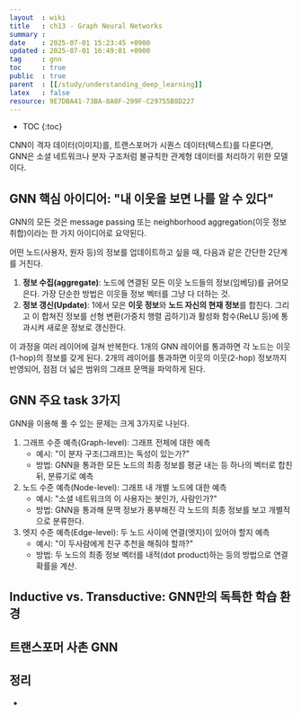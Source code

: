 ```yaml
---
layout  : wiki
title   : ch13 - Graph Neural Networks
summary : 
date    : 2025-07-01 15:23:45 +0900
updated : 2025-07-01 16:49:01 +0900
tag     : gnn
toc     : true
public  : true
parent  : [[/study/understanding_deep_learning]]
latex   : false
resource: 9E7DBA41-73BA-8A8F-299F-C29755B8D227
---
```

* TOC
{:toc}

CNN이 격자 데이터(이미지)를, 트랜스포머가 시퀀스 데이터(텍스트)를 다룬다면, GNN은 소셜 네트워크나 분자 구조처럼 불규칙한 관계형 데이터를 처리하기 위한 모델이다.

## GNN 핵심 아이디어: "내 이웃을 보면 나를 알 수 있다"
GNN의 모든 것은 message passing 또는 neighborhood aggregation(이웃 정보 취합)이라는 한 가지 아이디어로 요약된다.

어떤 노드(사용자, 원자 등)의 정보를 업데이트하고 싶을 때, 다음과 같은 간단한 2단계를 거친다.
1. **정보 수집(aggregate)**: 노드에 연결된 모든 이웃 노드들의 정보(임베딩)를 긁어모은다. 가장 단순한 방법은 이웃들 정보 벡터를 그냥 다 더하는 것.
2. **정보 갱신(Update)**: 1에서 모은 **이웃 정보**와 **노드 자신의 현재 정보**를 합친다. 그리고 이 합쳐진 정보를 선형 변환(가중치 행렬 곱하기)과 활성화 함수(ReLU 등)에 통과시켜 새로운 정보로 갱신한다.

이 과정을 여러 레이어에 걸쳐 반복한다. 1개의 GNN 레이어를 통과하면 각 노드는 이웃(1-hop)의 정보를 갖게 된다. 2개의 레이어를 통과하면 이웃의 이웃(2-hop) 정보까지 반영되어, 점점 더 넓은 범위의 그래프 문맥을 파악하게 된다.

## GNN 주요 task 3가지
GNN을 이용해 풀 수 있는 문제는 크게 3가지로 나뉜다.
1. 그래프 수준 예측(Graph-level): 그래프 전체에 대한 예측
	- 예시: "이 분자 구조(그래프)는 독성이 있는가?"
	- 방법: GNN을 통과한 모든 노드의 최종 정보를 평균 내는 등 하나의 벡터로 합친 뒤, 분류기로 예측
2. 노드 수준 예측(Node-level): 그래프 내 개별 노드에 대한 예측
	- 예시: "소셜 네트워크의 이 사용자는 봇인가, 사람인가?"
	- 방법: GNN을 통과해 문맥 정보가 풍부해진 각 노드의 최종 정보를 보고 개별적으로 분류한다.
3. 엣지 수준 예측(Edge-level): 두 노드 사이에 연결(엣지)이 있어야 할지 예측
	- 예시: "이 두사람에게 친구 추천을 해줘야 할까?"
	- 방법: 두 노드의 최종 정보 벡터를 내적(dot product)하는 등의 방법으로 연결 확률을 계산.

## Inductive vs. Transductive: GNN만의 독특한 학습 환경

## 트랜스포머 사촌 GNN

## 정리
- 
